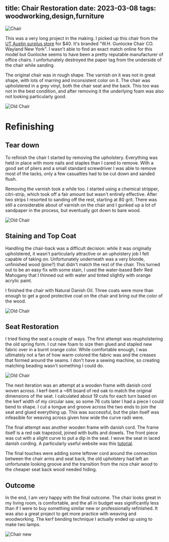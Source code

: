 title: Chair Restoration
date: 2023-03-08
tags: woodworking,design,furniture
---
![Chair](chair_new_1.jpeg)

This was a very long project in the making. I picked up this chair from the [UT Austin surplus store](https://facilitiesservices.utexas.edu/divisions/support/surplus-property/surplus-reuse-store) for $40. It's branded "W.H. Gunlocke Chair CO. Wayland New York". I wasn't able to find an exact match online for this model but Gunlocke seems to have been a pretty reputable manufacturer of office chairs. I unfortunately destroyed the paper tag from the underside of the chair while sanding.

The original chair was in rough shape. The varnish on it was not in great shape, with lots of marring and inconsistent color on it. The chair was upholstered in a grey vinyl, both the chair seat and the back. This too was not in the best condition, and after removing it the underlying foam was also not looking particularly good. 

![Old Chair](chair_old_front.jpeg)

# Refinishing

## Tear down
To refinish the chair I started by removing the upholstery. Everything was held in place with more nails and staples than I cared to remove. With a good set of pliers and a small standard screwdriver I was able to remove most of the tacks, only a few casualties had to be cut down and sanded flush.

Removing the varnish took a while too. I started using a chemical stripper, citri-strip, which took off a fair amount but wasn't entirely effective. After two strips I resorted to sanding off the rest, starting at 80 grit. There was still a considerable about of varnish on the chair and I gunked up a lot of sandpaper in the process, but eventually got down to bare wood.

![Old Chair](chair_old_back.jpeg)

## Staining and Top Coat
Handling the chair-back was a difficult decision: while it was originally upholstered, it wasn't particularly attractive or an upholstery job I felt capable of taking on. Unfortunately underneath was a very blonde, unfinished wood (pine?) that didn't match the rest of the chair. This turned out to be an easy fix with some stain, I used the water-based Behr Red Mahogany that I thinned out with water and tinted slightly with orange acrylic paint.

I finished the chair with Natural Danish Oil. Three coats were more than enough to get a good protective coat on the chair and bring out the color of the wood.

![Old Chair](chair_old_side.jpeg)

## Seat Restoration
I tried fixing the seat a couple of ways. The first attempt was reupholstering the old spring form. I cut new foam to size then glued and stapled new fabric over in a burnt orange color. While comfortable enough, I was ultimately not a fan of how warm colored the fabric was and the creases that formed around the seams. I don't have a sewing machine, so creating matching beading wasn't something I could do.

![Old Chair](chair_old_seat.jpeg)

The next iteration was an attempt at a wooden frame with danish cord woven across. I kerf-bent a ~6ft board of red oak to match the original dimensions of the seat. I calculated about 19 cuts for each turn based on the kerf width of my circular saw, so some 76 cuts later I had a piece I could bend to shape. I cut a tongue and groove across the two ends to join the seat and glued everything up. This was successful, but the plan itself was infeasible for weaving across given how wide the curve radii were.

The final attempt was another wooden frame with danish cord. The frame itself is a red oak trapezoid, joined with butts and dowels. The front piece was cut with a slight curve to put a dip in the seat. I wove the seat in laced danish cording. A particularly useful website was this [tutorial](http://www.modernchairrestoration.com/2016/05/how-to-do-the-looped-warp-weave-on-yugoslavian-folding-chair/).

The final touches were adding some leftover cord around the connection between the chair arms and seat back, the old upholstery had left an unfortunate looking groove and the transition from the nice chair wood to the cheaper seat back wood needed hiding.

## Outcome
In the end, I am very happy with the final outcome. The chair looks great in my living room, is comfortable, and the all in budget was significantly less than if I were to buy something similar new or professionally refinished. It was also a great project to get more practice with weaving and woodworking. The kerf bending technique I actually ended up using to make two lamps.

![Chair new](chair_new_2.jpeg)